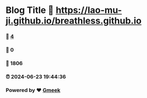 # Blog Title :link: https://lao-mu-ji.github.io/breathless.github.io 
### :page_facing_up: [4](https://lao-mu-ji.github.io/breathless.github.io/tag.html) 
### :speech_balloon: 0 
### :hibiscus: 1806 
### :alarm_clock: 2024-06-23 19:44:36 
### Powered by :heart: [Gmeek](https://github.com/Meekdai/Gmeek)
